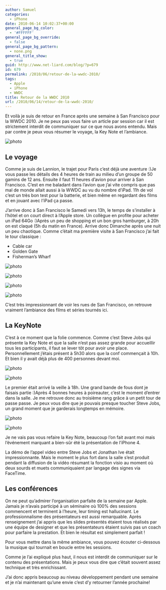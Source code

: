 ```yaml
---
author: Samuel
categories:
  - iPhone
date: 2010-06-14 10:02:37+00:00
general_page_bg_color:
  - '#FFFFFF'
general_page_bg_override:
  - false
general_page_bg_pattern:
  - none.png
general_title_show:
  - true
guid: http://www.net-liard.com/blog/?p=679
id: 679
permalink: /2010/06/retour-de-la-wwdc-2010/
tags:
  - Apple
  - iPhone
  - WWDC
title: Retour de la WWDC 2010
url: /2010/06/14/retour-de-la-wwdc-2010/
---
```


Et voilà je suis de retour en France après une semaine à San Francisco pour la WWDC 2010. Je ne peux pas vous faire un article par session car il est strictement interdit de communiquer sur ce que nous avons entendu. Mais par contre je peux vous résumer le voyage, la Key Note et l&#8217;ambiance.

![photo](/images/uploads/2010/06/img_0016-225x300.jpg)

## Le voyage

Comme je suis de Lannion, le trajet pour Paris c&#8217;est déjà une aventure  :)Je vous passe les détails des 4 heures de train au milieu d&#8217;un groupe de 50 gamins de 12 ans. Ensuite il faut 11 heures d&#8217;avion pour arriver à San Francisco. C&#8217;est en me baladant dans l&#8217;avion que j&#8217;ai vite compris que pas mal de monde allait aussi à la WWDC au vu du nombre d&#8217;iPad. 11h de vol c&#8217;est un très bon test pour la batterie, et bien même en regardant des films et en jouant avec l&#8217;iPad ça passe.

J&#8217;arrive donc à San Francisco le Samedi vers 13h, le temps de s&#8217;installer à l&#8217;hôtel et on court direct à l&#8217;Apple store. Un collègue en profite pour acheter un iPad 64Go  :)Après un peu de shopping et un bon gros hamburger, à 20h on est claqué (5h du matin en France). Arrive donc Dimanche après une nuit un peu chaotique. Comme c&#8217;était ma première visite à San Francisco j&#8217;ai fait le tour classique :

  * Cable car
  * Golden Gate
  * Fisherman&#8217;s Wharf

![photo](/images/uploads/2010/06/4683917181_a580bdc71c-225x300.jpg)

![photo](/images/uploads/2010/06/4683991987_a0e3df67a9-225x300.jpg)

![photo](/images/uploads/2010/06/4684723542_f862d144c0-225x300.jpg)

![photo](/images/uploads/2010/06/4683907607_f637a5a240-225x300.jpg)

C&#8217;est très impressionnant de voir les rues de San Francisco, on retrouve vraiment l&#8217;ambiance des films et séries tournés ici.

## La KeyNote

C&#8217;est à ce moment que la folie commence. Comme c&#8217;est Steve Jobs qui présente la Key Note et que la salle n&#8217;est pas assez grande pour accueillir tous les participants, il faut se lever tôt pour avoir une place. Personnellement j&#8217;étais présent à 5h30 alors que la conf commençait à 10h. Et bien il y avait déjà plus de 400 personnes devant moi.

![photo](/images/uploads/2010/06/4684681752_bd1bc99e53-300x225.jpg)

![photo](/images/uploads/2010/06/4684056775_9f7a815493-225x300.jpg)

Le premier était arrivé la veille à 18h. Une grand bande de fous dont je faisais partie  :)Après 4 bonnes heures à poireauter, c&#8217;est le moment d&#8217;entrer dans la salle. Je me retrouve donc au troisième rang grâce à un petit tour de passe passe. Je peux vous dire que je pouvais presque toucher Steve Jobs, un grand moment que je garderais longtemps en mémoire.

![photo](/images/uploads/2010/06/img_0045-225x300.jpg)

![photo](/images/uploads/2010/06/4684079541_3a8d7f14ab-225x300.jpg)

Je ne vais pas vous refaire la Key Note, beaucoup l&#8217;on fait avant moi mais l&#8217;événement marquant a bien-sûr été la présentation de l&#8217;iPhone 4.

La démo de l&#8217;appel video entre Steve Jobs et Jonathan Ive était impressionnante. Mais le moment le plus fort dans la salle s&#8217;est produit pendant la diffusion de la vidéo résumant la fonction visio au moment où deux sourds et muets communiquaient par langage des signes via FaceTime.

## Les conférences

On ne peut qu&#8217;admirer l&#8217;organisation parfaite de la semaine par Apple. Jamais je n&#8217;avais participé à un séminaire où 100% des sessions commencent et terminent à l&#8217;heure, leur timing est hallucinant. Le professionnalisme des présentateurs est aussi remarquable. Après renseignement j&#8217;ai appris que les slides présentés étaient tous réalisés par une équipe de designer et que les présentateurs étaient suivis pas un coach pour parfaire la prestation. Et bien le résultat est simplement parfait !

Pour vous mettre dans la même ambiance, vous pouvez écouter ci-dessous la musique qui tournait en boucle entre les sessions.

<p style="text-align: center;">
</p>

Comme je l&#8217;ai expliqué plus haut, il nous est interdit de communiquer sur le contenu des présentations. Mais je peux vous dire que c&#8217;était souvent assez technique et très enrichissant.

J&#8217;ai donc appris beaucoup au niveau développement pendant une semaine et je n&#8217;ai maintenant qu&#8217;une envie c&#8217;est d&#8217;y retourner l&#8217;année prochaine!